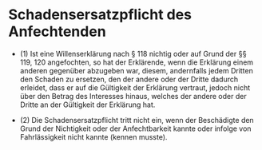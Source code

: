 # Schadensersatzpflicht des Anfechtenden

- (1) Ist eine Willenserklärung nach § 118 nichtig oder auf Grund der §§ 119, 120 angefochten, so hat der Erklärende, wenn die Erklärung einem anderen gegenüber abzugeben war, diesem, andernfalls jedem Dritten den Schaden zu ersetzen, den der andere oder der Dritte dadurch erleidet, dass er auf die Gültigkeit der Erklärung vertraut, jedoch nicht über den Betrag des Interesses hinaus, welches der andere oder der Dritte an der Gültigkeit der Erklärung hat.

- (2) Die Schadensersatzpflicht tritt nicht ein, wenn der Beschädigte den Grund der Nichtigkeit oder der Anfechtbarkeit kannte oder infolge von Fahrlässigkeit nicht kannte (kennen musste).

